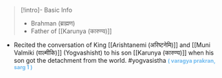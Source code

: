 >[!intro]- Basic Info
>- Brahman (ब्राह्मण)
>- Father of [[Karunya (कारुण्य)]]

- Recited the conversation of King [[Arishtanemi (अरिष्टनेमि)]] and [[Muni Valmiki (वाल्मीकि)]] (Yogvashisht) to his son [[Karunya (कारुण्य)]] when his son got the detachment from the world.
#yogvasistha <span style="font-size: 3.3mm; color: #6DB9EF "><b>( varagya prakran, sarg 1 )